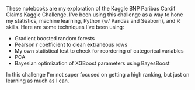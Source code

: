 These notebooks are my exploration of the Kaggle BNP Paribas Cardif Claims Kaggle Challenge. I've been using this challenge as a way to hone my statistics, machine learning, Python (w/ Pandas and Seaborn), and R skills. Here are some techniques I've been using:

- Gradient boosted random forests
- Pearson r coefficient to clean extraneous rows
- My own statistical test to check for reordering of categorical variables
- PCA
- Bayesian optimization of XGBoost parameters using BayesBoost

In this challenge I'm not super focused on getting a high ranking, but just on learning as much as I can.
